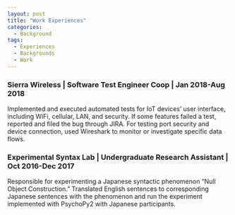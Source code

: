 ```yaml
---
layout: post
title: "Work Experiences"
categories:
  - Background
tags:
  - Experiences
  - Backgrounds
  - Work
---
```


### Sierra Wireless | Software Test Engineer Coop | Jan 2018-Aug 2018
Implemented and executed automated tests for IoT devices’ user interface, including WiFi, cellular, LAN, and security. If some features failed a test, reported and filed the bug through JIRA. For testing port security and device connection, used Wireshark to monitor or investigate specific data flows.
### Experimental Syntax Lab | Undergraduate Research Assistant | Oct 2016-Dec 2017
Responsible for experimenting a Japanese syntactic phenomenon “Null Object Construction.” Translated English sentences to corresponding Japanese sentences with the phenomenon and run the experiment implemented with PsychoPy2 with Japanese participants. 